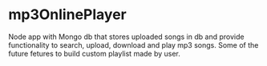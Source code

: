 # mp3OnlinePlayer
Node app with Mongo db that stores uploaded songs in db and provide functionality to search, upload, download and play mp3 songs.
Some of the future fetures to build custom playlist made by user.
